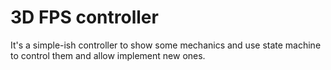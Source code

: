# 3D FPS controller
It's a simple-ish controller to show some mechanics and use state machine to control them and allow implement new ones.


